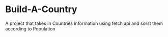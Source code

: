 # Build-A-Country
A project that takes in Countries information using fetch api and sorst them according to Population
